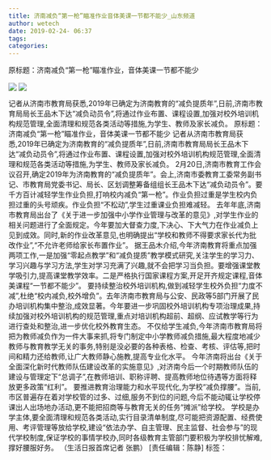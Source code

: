 ```yaml
---
title: 济南减负“第一枪”瞄准作业音体美课一节都不能少_山东频道
author: wetech
date: 2019-02-24- 06:37
tags: 
categories: 
---
```

原标题：济南减负“第一枪”瞄准作业，音体美课一节都不能少
<!-- more -->
                
<img align="center" border="0" src="http://p3.ifengimg.com/fck/2019_09/f31d2f94fd01421_w350_h262.jpg" />
                
<img align="center" border="0" src="http://p2.ifengimg.com/a/2016/0810/204c433878d5cf9size1_w16_h16.png" />
            
记者从济南市教育局获悉,2019年已确定为济南教育的“减负提质年”,日前,济南市教育局局长王品木下达“减负动员令”,将通过作业布置、课程设置,加强对校外培训机构规范管理,全面清理和规范各类活动等措施,为学生、教师及家长减负。
原标题：济南减负“第一枪”瞄准作业，音体美课一节都不能少
记者从济南市教育局获悉,2019年已确定为济南教育的“减负提质年”,日前,济南市教育局局长王品木下达“减负动员令”,将通过作业布置、课程设置,加强对校外培训机构规范管理,全面清理和规范各类活动等措施,为学生、教师及家长减负。
2月20日,济南市教育工作会议召开,确定2019年为济南教育的“减负提质年”。会上,济南市委教育工委常务副书记、市教育局党委书记、局长、区划调整筹备组组长王品木下达“减负动员令”。要千方百计减轻学生作业负担,打响校内减负“第一枪”。作业负担过重是学生校内负担过重的头号顽疾。作业负担“不松动”,学生过重课业负担难减轻。
去年年底,济南市教育局出台了《关于进一步加强中小学作业管理与改革的意见》,对学生作业的相关问题进行了全面规定。今年要加大督查力度,下决心、下大气力在作业减负上见到成效。同时,新的作业改革意见,也明确提出“学校和教师不得要求家长代为批改作业”,“不允许老师给家长布置作业”。
据王品木介绍,今年济南教育将重点加强两项工作,一是加强“零起点教学”和“减负提质”教学模式研究,关注学生的学习力、学习兴趣与学习方法,学生对学习充满了兴趣,就不会把学习当负担。要增强课堂教学吸引力,提高课堂教学效率。二是严格执行国家课程方案,开足开齐规定课程,音体美课程“一节都不能少”。
要持续整治校外培训机构,做到减轻学生校外负担“力度不减”,杜绝“校内减负,校外增负”。去年济南市教育局与公安、民政等5部门开展了民办培训机构集中整治,成效显著。今年要进一步巩固校外培训机构专项治理成果,持续加强对校外培训机构的规范管理,重点对培训机构超前、超纲、应试教学等行为进行查处和整治,进一步优化校外教育生态。
不仅给学生减负,今年济南市教育局将把为教师减负作为一件大事来抓,将专门制定中小学教师减负措施,最大程度地减少教师与教育教学无关的事务,特别是没必要的各种表格、检查、考核、评估等,把时间和精力还给教师,让广大教师静心施教,提高专业化水平。
今年济南将出台《关于全面深化新时代教师队伍建设改革的实施意见》,对济南今后一个时期教师队伍的建设与管理定下“总调子”,在教师培训、职称评聘、提高教师地位待遇等方面将释放更多政策“红利”。
要推进教育治理能力和水平现代化,为学校“减负撑腰”。当前,市区普遍存在着对学校管的过多、过细,服务不到位的问题,今后不能动辄让学校停课出人出场地办活动,更不能把招商等与教育无关的任务“摊派”给学校。
学校是办学主体,要全面清理和规范各类活动,实行目录清单制度,尽可能把资源配置、经费使用、考评管理等放给学校,建设“依法办学、自主管理、民主监督、社会参与”的现代学校制度,保证学校的事情学校办,同时各级教育主管部门要积极为学校排忧解难,撑好腰服好务。
（生活日报首席记者 张鹏）
[责任编辑：陈静]
标签：
 
             
